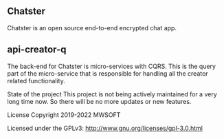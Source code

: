 ## Chatster
Chatster is an open source end-to-end encrypted chat app.

## api-creator-q
The back-end for Chatster is micro-services with CQRS. This is the query part of the micro-service that is responsible for handling all the creator related functionality.

State of the project
This project is not being actively maintained for a very long time now. So there will be no more updates or new features.

License
Copyright 2019-2022 MWSOFT

Licensed under the GPLv3: http://www.gnu.org/licenses/gpl-3.0.html
